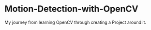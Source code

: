# Motion-Detection-with-OpenCV
My journey from learning OpenCV through creating a Project around it.
